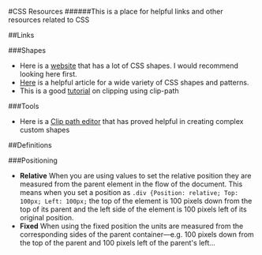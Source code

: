 #CSS Resources
######This is a place for helpful links and other resources related to CSS

##Links

###Shapes
- Here is a [website](https://css-shape.com/) that has a lot of CSS shapes. I would recommend looking here first.
- [Here](https://css-tricks.com/the-shapes-of-css/) is a helpful article for a wide variety of CSS shapes and patterns.
- This is a good [tutorial](https://www.digitalocean.com/community/tutorials/css-clipping-with-clip-path?utm_medium=content_acq&utm_source=css-tricks&utm_campaign=&utm_content=awareness_bestsellers) on clipping using clip-path

###Tools
- Here is a [Clip path editor](https://codepen.io/stoumann/full/abZxoOM) that has proved helpful in creating complex custom shapes

##Definitions

###Positioning
- **Relative** When you are using values to set the relative position they are measured from the parent element in the flow of the document. This means when you set a position as `.div {Position: relative; Top: 100px; Left: 100px;` the top of the element is 100 pixels down from the top of its parent and the left side of the element is 100 pixels left of its original position.
- **Fixed** When using the fixed position the units are measured from the corresponding sides of the parent container&mdash;e.g. 100 pixels down from the top of the parent and 100 pixels left of the parent's left...
